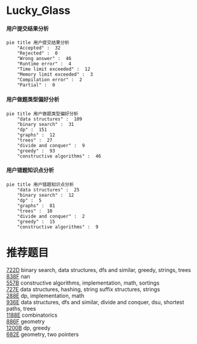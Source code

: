 # Lucky_Glass

<!-- tabs:start -->



#### **用户提交结果分析**

```mermaid
pie title 用户提交结果分析
    "Accepted" :  32
    "Rejected" :  0
    "Wrong answer" :  46
    "Runtime error" :  4
    "Time limit exceeded" :  12
    "Memory limit exceeded" :  3
    "Compilation error" :  2
    "Partial" :  0
```

#### **用户做题类型偏好分析**

```mermaid
pie title 用户做题类型偏好分析
    "data structures" :  109
    "binary search" :  31
    "dp" :  151
    "graphs" :  12
    "trees" :  27
    "divide and conquer" :  9
    "greedy" :  93
    "constructive algorithms" :  46
```
#### **用户错题知识点分析**

```mermaid
pie title 用户错题知识点分析
    "data structures" :  25
    "binary search" :  12
    "dp" :  5
    "graphs" :  81
    "trees" :  10
    "divide and conquer" :  2
    "greedy" :  15
    "constructive algorithms" :  9
```



<!-- tabs:end -->
# 推荐题目
[722D](https://codeforces.com/contest/722/problem/D)		binary search,
                        data structures,
                        dfs and similar,
                        greedy,
                        strings,
                        trees		  
[838F](https://codeforces.com/contest/838/problem/F)		nan		  
[557B](https://codeforces.com/contest/557/problem/B)		constructive algorithms,
                        implementation,
                        math,
                        sortings		  
[727E](https://codeforces.com/contest/727/problem/E)		data structures,
                        hashing,
                        string suffix structures,
                        strings		  
[288E](https://codeforces.com/contest/288/problem/E)		dp,
                        implementation,
                        math		  
[936E](https://codeforces.com/contest/936/problem/E)		data structures,
                        dfs and similar,
                        divide and conquer,
                        dsu,
                        shortest paths,
                        trees		  
[1188E](https://codeforces.com/contest/1188/problem/E)		combinatorics		  
[886F](https://codeforces.com/contest/886/problem/F)		geometry		  
[1200B](https://codeforces.com/contest/1200/problem/B)		dp,
                        greedy		  
[682E](https://codeforces.com/contest/682/problem/E)		geometry,
                        two pointers		  
